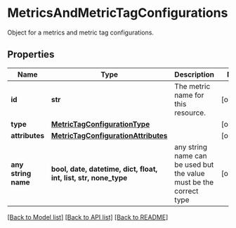 # MetricsAndMetricTagConfigurations

Object for a metrics and metric tag configurations.
## Properties
Name | Type | Description | Notes
------------ | ------------- | ------------- | -------------
**id** | **str** | The metric name for this resource. | [optional] 
**type** | [**MetricTagConfigurationType**](MetricTagConfigurationType.md) |  | [optional] 
**attributes** | [**MetricTagConfigurationAttributes**](MetricTagConfigurationAttributes.md) |  | [optional] 
**any string name** | **bool, date, datetime, dict, float, int, list, str, none_type** | any string name can be used but the value must be the correct type | [optional]

[[Back to Model list]](README.md#documentation-for-models) [[Back to API list]](README.md#documentation-for-api-endpoints) [[Back to README]](README.md)


